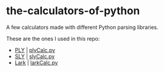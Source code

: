 # the-calculators-of-python
A few calculators made with different Python parsing libraries.

These are the ones I used in this repo:
* [PLY](https://github.com/dabeaz/ply) | [plyCalc.py](src/plyCalc.py)
* [SLY](https://github.com/dabeaz/sly) | [slyCalc.py](src/slyCalc.py)
* [Lark](https://github.com/lark-parser/lark) | [larkCalc.py](src/larkCalc.py)
